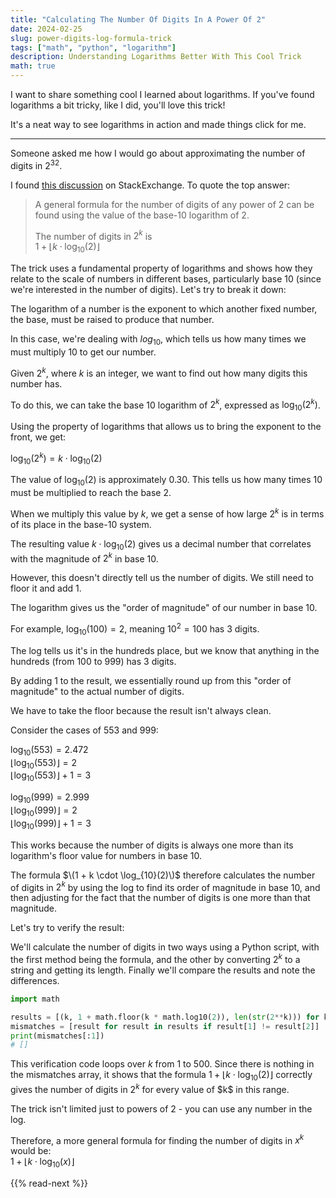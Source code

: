 ```yaml
---
title: "Calculating The Number Of Digits In A Power Of 2"
date: 2024-02-25
slug: power-digits-log-formula-trick
tags: ["math", "python", "logarithm"]
description: Understanding Logarithms Better With This Cool Trick
math: true
---
```


I want to share something cool I learned about logarithms. If you've found logarithms a bit tricky, like I did, you'll love this trick!

It's a neat way to see logarithms in action and made things click for me.

---

Someone asked me how I would go about approximating the number of digits in $2^{32}$. 

I found [this discussion](https://math.stackexchange.com/questions/1693073/how-many-digits-are-in-the-integer-representation-of-2-to-the-30th-power) on StackExchange. To quote the top answer:

> A general formula for the number of digits of any power of 2 can be found using the value of the base-10 logarithm of 2.   
> 
> The number of digits in $2^k$ is   
> $1 + \lfloor k \cdot \log_{10}(2) \rfloor$  

The trick uses a fundamental property of logarithms and shows how they relate to the scale of numbers in different bases, particularly base 10 (since we're interested in the number of digits). Let's try to break it down:

The logarithm of a number is the exponent to which another fixed number, the base, must be raised to produce that number. 

In this case, we're dealing with $log_{10}$, which tells us how many times we must multiply 10 to get our number. 

Given $2^k$, where $k$ is an integer, we want to find out how many digits this number has. 

To do this, we can take the base 10 logarithm of $2^k$, expressed as $\log_{10}(2^k)$. 

Using the property of logarithms that allows us to bring the exponent to the front, we get:

$\log_{10}(2^k) = k \cdot \log_{10}(2)$

The value of $\log_{10}(2)$ is approximately $0.30$. This tells us how many times 10 must be multiplied to reach the base 2. 

When we multiply this value by $k$, we get a sense of how large $2^k$ is in terms of its place in the base-10 system.

The resulting value $k \cdot \log_{10}(2)$ gives us a decimal number that correlates with the magnitude of $2^k$ in base 10. 

However, this doesn't directly tell us the number of digits. We still need to floor it and add 1.

The logarithm gives us the "order of magnitude" of our number in base 10.

For example, $\log_{10}(100) = 2$, meaning $10^2 = 100$ has 3 digits. 

The log tells us it's in the hundreds place, but we know that anything in the hundreds (from 100 to 999) has 3 digits.

By adding 1 to the result, we essentially round up from this "order of magnitude" to the actual number of digits. 

We have to take the floor because the result isn't always clean. 

Consider the cases of 553 and 999:

$\log_{10}(553) = 2.472$    
$\lfloor\log_{10}(553)\rfloor = 2$    
$\lfloor\log_{10}(553)\rfloor + 1 = 3$

$\log_{10}(999) = 2.999$   
$\lfloor\log_{10}(999)\rfloor = 2$    
$\lfloor\log_{10}(999)\rfloor + 1 = 3$

This works because the number of digits is always one more than its logarithm's floor value for numbers in base 10.

The formula $\(1 + k \cdot \log_{10}(2)\)$ therefore calculates the number of digits in $2^k$ by using the log to find its order of magnitude in base 10, and then adjusting for the fact that the number of digits is one more than that magnitude. 

Let's try to verify the result:

We'll calculate the number of digits in two ways using a Python script, with the first method being the formula, and the other by converting $2^k$ to a string and getting its length. Finally we'll compare the results and note the differences.

```python
import math

results = [(k, 1 + math.floor(k * math.log10(2)), len(str(2**k))) for k in range(1, 501)]
mismatches = [result for result in results if result[1] != result[2]]
print(mismatches[:1])
# []
```

This verification code loops over $k$ from 1 to 500. Since there is nothing in the mismatches array, it shows that the formula $1 + \lfloor k \cdot \log_{10}(2) \rfloor$ correctly gives the number of digits in $2^k$ for every value of \$k$ in this range. 

The trick isn't limited just to powers of 2 - you can use any number in the log. 

Therefore, a more general formula for finding the number of digits in $x^k$ would be:   
$1 + \lfloor k \cdot \log_{10}(x) \rfloor$

{{% read-next %}}
